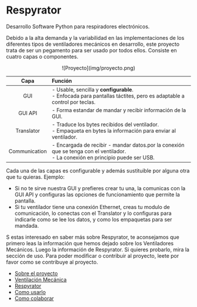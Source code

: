 # Respyrator

Desarrollo Software Python para respiradores electrónicos.

Debido a la alta demanda y la variabilidad en las implementaciones de los diferentes tipos de ventiladores mecánicos en desarrollo, este proyecto trata de ser un pegamento para ser usado por todos ellos. Consiste en cuatro capas o componentes.

<center>![Proyecto](img/proyecto.png)</center>

| Capa | Función |
| :-: | :- |
| GUI | -  Usable, sencilla y **configurable**.<br>-  Enfocada para pantallas táctites, pero es adaptable a control por teclas. |
| GUI API | - Forma estandar de mandar y recibir información de la GUI. |
| Translator | - Traduce los bytes recibidos del ventilador.<br>- Empaqueta en bytes la información para enviar al ventilador. |
| Communication | - Encargada de recibir - mandar datos.por la conexión que se tenga con el ventilador.<br>- La conexión en principio puede ser USB. |

Cada una de las capas es configurable y además sustituible por alguna otra que tu quieras. Ejemplo:

- Si no te sirve nuestra GUI y prefieres crear tu una, la comunicas con la GUI API y configuras las opciones de funcionamiento que permite la pantalla.
- Si tu ventilador tiene una conexión Ethernet, creas tu modulo de comunicación, lo conectas con el Translator y lo configuras para indicarle como se lee los datos, y como los empaquetas para ser mandada.

S estas interesado en saber más sobre Respyrator, te aconsejamos que primero leas la información que hemos dejado sobre los Ventiladores Mecánicos. Luego la información de Respyrator. Si quieres probarlo, mira la sección de uso. Para poder modificar o contribuir al proyecto, leete por favor como se contribuye al proyecto.

- [Sobre el proyecto](about.md)
- [Ventilación Mecánica]()
- [Respyrator]()
- [Como usarlo]()
- [Como colaborar](colaborar/colaborar.md)
